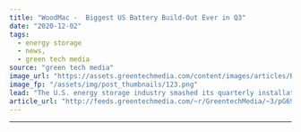```yaml
---
title: "WoodMac -  Biggest US Battery Build-Out Ever in Q3"
date: "2020-12-02"
tags: 
  - energy storage
  - news,
  - green tech media
source: "green tech media"
image_url: "https://assets.greentechmedia.com/content/images/articles/Battery_Energy_Storage_XL.jpg"
image_fp: "/assets/img/post_thumbnails/123.png"
lead: "The U.S. energy storage industry smashed its quarterly installation record with an influx of major projects in the third quarter. The industry had just broken records in the second quarter, but it beat that period's performance by 240 percent, instal ..."
article_url: "http://feeds.greentechmedia.com/~r/GreentechMedia/~3/pG69JWDPCnw/woodmac-biggest-battery-buildout-ever-in-q3"
---
```


---
